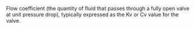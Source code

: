 Flow coefficient (the quantity of fluid that passes through a fully open valve at unit pressure drop), typically expressed as the Kv or Cv value for the valve.
